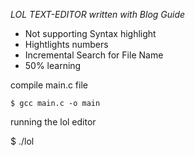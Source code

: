 *LOL TEXT-EDITOR written with Blog Guide*

* Not supporting Syntax highlight 
* Hightlights numbers
* Incremental Search for File Name
* 50% learning

compile main.c file

```
$ gcc main.c -o main

```

running the lol editor

$ ./lol


